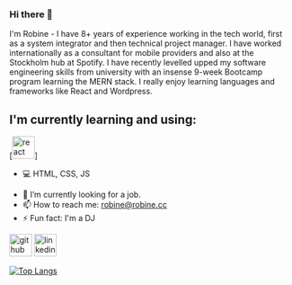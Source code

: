 ### Hi there 👋
I'm Robine - I have 8+ years of experience working in the tech world, first as a system integrator and then technical project manager. I have worked internationally as a consultant for mobile providers and also at the Stockholm hub at Spotify. I have recently levelled upped my software engineering skills from university with an insense 9-week Bootcamp program learning the MERN stack. I really enjoy learning languages and frameworks like React and Wordpress.

## I'm currently learning and using:
[<img src='[https://cdn.jsdelivr.net/npm/simple-icons@3.0.1/icons/github.svg](https://github.com/devicons/devicon/blob/master/icons/react/react-original-wordmark.svg)' alt='react' height='40'>]

*  💻 HTML, CSS, JS

- 🔭 I’m currently looking for a job. 
- 📫 How to reach me: robine@robine.cc 
- ⚡ Fun fact: I'm a DJ 


[<img src='https://cdn.jsdelivr.net/npm/simple-icons@3.0.1/icons/github.svg' alt='github' height='40'>](https://github.com/robine81)  [<img src='https://cdn.jsdelivr.net/npm/simple-icons@3.0.1/icons/linkedin.svg' alt='linkedin' height='40'>](https://www.linkedin.com/in/web-dev-robine-westberg//)  

[![Top Langs](https://github-readme-stats.vercel.app/api/top-langs/?username=robine81)](https://github.com/anuraghazra/github-readme-stats)

